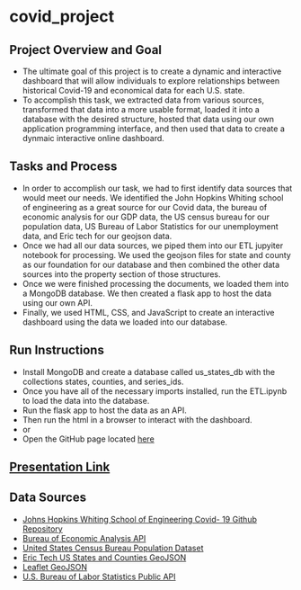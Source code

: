 # covid_project
## Project Overview and Goal
- The ultimate goal of this project is to create a dynamic and interactive dashboard that will allow individuals to explore relationships between historical Covid-19 and economical data for each U.S. state.
- To accomplish this task, we extracted data from various sources, transformed that data into a more usable format, loaded it into a database with the desired structure, hosted that data using our own application programming interface, and then used that data to create a dynmaic interactive online dashboard.
## Tasks and Process
- In order to accomplish our task, we had to first identify data sources that would meet our needs. We identified the John Hopkins Whiting school of engineering as a great source for our Covid data, the bureau of economic analysis for our GDP data, the US census bureau for our population data, US Bureau of Labor Statistics for our unemployment data, and Eric tech for our geojson data.
- Once we had all our data sources, we piped them into our ETL jupyiter notebook for processing. We used the geojson files for state and county as our foundation for our database and then combined the other data sources into the property section of those structures.
- Once we were finished processing the documents, we loaded them into a MongoDB database. We then created a flask app to host the data using our own API.
- Finally, we used HTML, CSS, and JavaScript to create an interactive dashboard using the data we loaded into our database.
## Run Instructions
- Install MongoDB and create a database called us_states_db with the collections states, counties, and series_ids.
- Once you have all of the necessary imports installed, run the ETL.ipynb to load the data into the database.
- Run the flask app to host the data as an API.
- Then run the html in a browser to interact with the dashboard.
- or
- Open the GitHub page located [here]()
## [Presentation Link](https://docs.google.com/presentation/d/1-6jFAtXNObbaPopxcbQmAXAUhXvNHklNhyZMqLEYZaE/edit#slide=id.g2ad09d5c6ba_0_253)
## Data Sources
- [Johns Hopkins Whiting School of Engineering Covid- 19 Github Repository](https://github.com/CSSEGISandData/COVID-19)
- [Bureau of Economic Analysis API ](https://apps.bea.gov/API/signup/?_gl=1*1xk07q5*_ga*MTQ2MTU2MTg5My4xNzE4MjM5ODA3*_ga_J4698JNNFT*MTcxODY2OTAwOC40LjAuMTcxODY2OTAwOC42MC4wLjA.)
- [United States Census Bureau Population Dataset](https://www.census.gov/data/tables/time-series/demo/popest/2020s-state-total.html)
- [Eric Tech US States and Counties GeoJSON](https://eric.clst.org/tech/usgeojson/)
- [Leaflet GeoJSON](https://leafletjs.com/examples/geojson/)
- [U.S. Bureau of Labor Statistics Public API](https://www.bls.gov/developers/home.htm)
